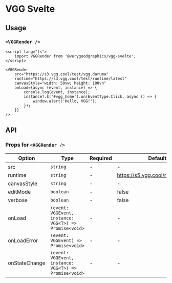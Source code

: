 # VGG Svelte

## Usage

### `<VGGRender />`

```svelte
<script lang="ts">
	import VGGRender from '@verygoodgraphics/vgg-svelte';
</script>

<VGGRender
	src="https://s3.vgg.cool/test/vgg.daruma"
	runtime="https://s3.vgg.cool/test/runtime/latest"
	canvasStyle="width: 50vw; height: 100vh"
	onLoad={async (event, instance) => {
		console.log(event, instance);
		instance?.$('#vgg_home').on(EventType.Click, async () => {
			window.alert('Hello, VGG!');
		});
	}}
/>
```

## API

### Props for `<VGGRender />`

| Option        | Type                                                   | Required | Default                            |
| ------------- | ------------------------------------------------------ | -------- | ---------------------------------- |
| src           | `string`                                               | -        | -                                  |
| runtime       | `string`                                               | -        | https://s5.vgg.cool/runtime/latest |
| canvasStyle   | `string`                                               | -        | -                                  |
| editMode      | `boolean`                                              | -        | false                              |
| verbose       | `boolean`                                              | -        | false                              |
| onLoad        | `(event: VGGEvent, instance: VGG<T>) => Promise<void>` | -        | -                                  |
| onLoadError   | `(event: VGGEvent) => Promise<void>`                   | -        | -                                  |
| onStateChange | `(event: VGGEvent, instance: VGG<T>) => Promise<void>` | -        | -                                  |
